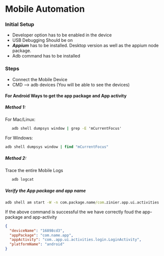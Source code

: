 # Mobile Automation

### Initial Setup

* Developer option has to be enabled in the device
* USB Debugging Should be on
* ***Appium*** has to be installed. Desktop version as well as the appium node package.
* Adb command has to be installed

### Steps
* Connect the Mobile Device
* CMD --> adb devices (You will be able to see the devices)

#### For Android Ways to get the app package and App activity
##### Method 1:
For Mac/Linux:
```cmd
   adb shell dumpsys window | grep -E 'mCurrentFocus' 
```
For Windows:
```cmd
adb shell dumpsys window | find "mCurrentFocus"
```
##### Method 2:
Trace the entire Mobile Logs
```cmd
   adb logcat
```

##### Verify the App package and app name
```cmd
adb shell am start -W -n com.package.name/com.zinier.app.ui.activities.activity -S -a android.intent.action.MAIN -c android.intent.category.LAUNCHER -f 0x10200000
```
If the above command is successful the we have correctly foud the app-package and app-activity

```json
{
  "deviceName": "16898cd3",
  "appPackage": "com.name.app",
  "appActivity": "com..app.ui.activities.login.LoginActivity",
  "platformName": "android"
}
```
